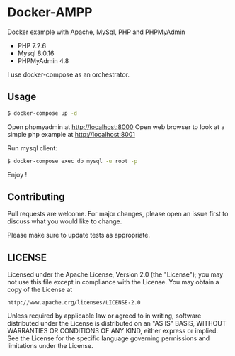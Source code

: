 # Docker-AMPP

Docker example with Apache, MySql, PHP and PHPMyAdmin

- PHP 7.2.6
- Mysql 8.0.16
- PHPMyAdmin 4.8

I use docker-compose as an orchestrator.

## Usage
```bash
$ docker-compose up -d
```

Open phpmyadmin at [http://localhost:8000](http://localhost:8000)
Open web browser to look at a simple php example at [http://localhost:8001](http://localhost:8001)

Run mysql client:

```bash
$ docker-compose exec db mysql -u root -p
```

Enjoy !

## Contributing
Pull requests are welcome. For major changes, please open an issue first to discuss what you would like to change.

Please make sure to update tests as appropriate.

## LICENSE

Licensed under the Apache License, Version 2.0 (the "License");
you may not use this file except in compliance with the License.
You may obtain a copy of the License at

    http://www.apache.org/licenses/LICENSE-2.0

Unless required by applicable law or agreed to in writing, software
distributed under the License is distributed on an "AS IS" BASIS,
WITHOUT WARRANTIES OR CONDITIONS OF ANY KIND, either express or implied.
See the License for the specific language governing permissions and
limitations under the License.
